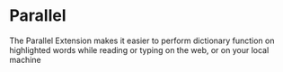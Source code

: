# Parallel
The Parallel Extension makes it easier to perform dictionary function on highlighted words while reading or typing on the web, or on your local machine

